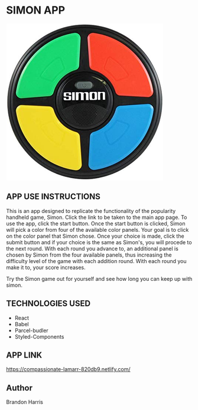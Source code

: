 # SIMON APP #

![SimonGameImage](SimonGame.png)

## APP USE INSTRUCTIONS ## 

This is an app designed to replicate the functionality of the popularity handheld game, Simon.  Click the link to be taken to the main app page.  To use the app, click the start button.  Once the start button is clicked, Simon will pick a color from four of the available color panels.  Your goal is to click on the color panel that Simon chose.  Once your choice is made, click the submit button and if your choice is the same as Simon's, you will procede to the next round.  With each round you advance to, an additional panel is chosen by Simon from the four available panels, thus increasing the difficulty level of the game with each addition round. 
With each round you make it to, your score increases. 

Try the Simon game out for yourself and see how long you can keep up with simon. 

## TECHNOLOGIES USED ##

* React
* Babel
* Parcel-budler
* Styled-Components


## APP LINK ## 

https://compassionate-lamarr-820db9.netlify.com/

## Author ## 
 Brandon Harris